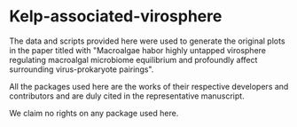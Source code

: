 # Kelp-associated-virosphere
The data and scripts provided here were used to generate the original plots in the paper titled with "Macroalgae habor highly untapped virosphere regulating macroalgal microbiome equilibrium and profoundly affect surrounding virus-prokaryote pairings".

All the packages used here are the works of their respective developers and contributors and are duly cited in the representative manuscript.

We claim no rights on any package used here.
